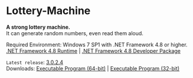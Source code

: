 # Lottery-Machine
**A strong lottery machine.**\
It can generate random numbers, even read them aloud.

Required Environment: Windows 7 SP1 with .NET Framework 4.8 or higher.\
[.NET Framework 4.8 Runtime](https://go.microsoft.com/fwlink/?linkid=2088631) | [.NET Framework 4.8 Developer Package](https://go.microsoft.com/fwlink/?linkid=2088517)

`Latest release`: [3.0.2.4](https://github.com/Python-Object-Developers/Lottery-Machine/releases/tag/v3.0.2.4)\
Downloads: [Executable Program (64-bit)](https://github.com/Python-Object-Developers/Lottery-Machine/releases/download/v3.0.2.4/Lottery-Machine-3.0.2.4-AMD64.exe) | [Executable Program (32-bit)](https://github.com/Python-Object-Developers/Lottery-Machine/releases/download/v3.0.2.4/Lottery-Machine-3.0.2.4.exe)
